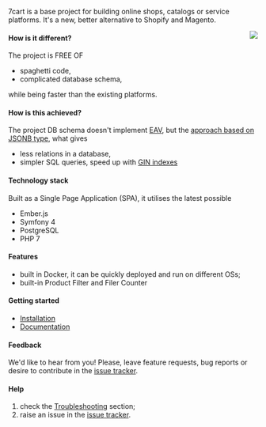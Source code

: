 7cart is a base project for building online shops, catalogs or service platforms. It's a new, better alternative to Shopify and Magento.

<img src="https://user-images.githubusercontent.com/3994818/52857920-51f9e180-3131-11e9-8be2-21e76f4d55ac.png" align="right" />

#### How is it different? 
The project is FREE OF
- spaghetti code,
- complicated database schema,

while being faster than the existing platforms.

#### How is this achieved?
The project DB schema doesn't implement [EAV][1],
but the [approach based on JSONB type][2],
what gives
* less relations in a database,
* simpler SQL queries,
  speed up with [GIN indexes][8]

#### Technology stack
Built as a Single Page Application (SPA),
it utilises the latest possible
* Ember.js
* Symfony 4
* PostgreSQL
* PHP 7

#### Features
* built in Docker,
it can be quickly deployed and run on different OSs;
* built-in Product Filter and Filer Counter

#### Getting started
 * [Installation][4]
 * [Documentation][5]

#### Feedback
We'd like to hear from you! Please, leave feature requests, bug reports or desire to contribute in the
[issue tracker](https://github.com/7cart/7cart/issues).

#### Help
1. check the [Troubleshooting][6] section;
2. raise an issue in the [issue tracker](https://github.com/7cart/7cart/issues).



[1]:https://en.wikipedia.org/wiki/Entity%E2%80%93attribute%E2%80%93value_model
[2]:https://coussej.github.io/2016/01/14/Replacing-EAV-with-JSONB-in-PostgreSQL/
[3]:https://github.com/7cart/7cart/wiki/Requirements
[4]:https://github.com/7cart/7cart/wiki/Installation
[5]:https://github.com/7cart/7cart/wiki
[6]:https://github.com/7cart/7cart/wiki/Troubleshooting
[7]:https://github.com/7cart/7cart/wiki/User-Guide
[8]:https://www.postgresql.org/docs/11/datatype-json.html#JSON-INDEXING
